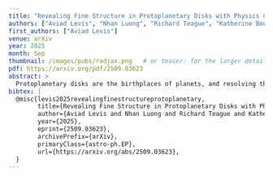 ```yaml
---
title: "Revealing Fine Structure in Protoplanetary Disks with Physics Constrained Neural Fields"
authors: ["Aviad Levis", "Nhan Luong", "Richard Teague", "Katherine Bouman", "Marcelo Barraza-Alfaro", "Kevin Flaherty"]
first_authors: ["Aviad Levis"]
venue: arXiv
year: 2025
month: Sep
thumbnail: /images/pubs/radjax.png   # or teaser: for the larger detail image/gif
pdf: https://arxiv.org/pdf/2509.03623
abstract: >
  Protoplanetary disks are the birthplaces of planets, and resolving their three-dimensional structure is key to understanding disk evolution. The unprecedented resolution of ALMA demands modeling approaches that capture features beyond the reach of traditional methods. We introduce a computational framework that integrates physics-constrained neural fields with differentiable rendering and present RadJAX, a GPU-accelerated, fully differentiable line radiative transfer solver achieving up to 10,000x speedups over conventional ray tracers, enabling previously intractable, high-dimensional neural reconstructions. Applied to ALMA CO observations of HD 163296, this framework recovers the vertical morphology of the CO-rich layer, revealing a pronounced narrowing and flattening of the emission surface beyond 400 au - a feature missed by existing approaches. Our work establish a new paradigm for extracting complex disk structure and advancing our understanding of protoplanetary evolution.
bibtex: |
  @misc{levis2025revealingfinestructureprotoplanetary,
        title={Revealing Fine Structure in Protoplanetary Disks with Physics Constrained Neural Fields}, 
        author={Aviad Levis and Nhan Luong and Richard Teague and Katherine. L. Bouman and Marcelo Barraza-Alfaro and Kevin Flaherty},
        year={2025},
        eprint={2509.03623},
        archivePrefix={arXiv},
        primaryClass={astro-ph.EP},
        url={https://arxiv.org/abs/2509.03623}, 
  }
---
```


